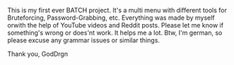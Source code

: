 This is my first ever BATCH project. It's a multi menu with different tools for Bruteforcing, Password-Grabbing, etc.
Everything was made by myself orwith the help of YouTube videos and Reddit posts.
Please let me know if something's wrong or does'nt work. It helps me a lot.
Btw, I'm german, so please excuse any grammar issues or similar things.

Thank you, GodDrgn
